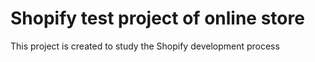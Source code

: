# Shopify test project of online store

This project is created to study the Shopify development process 

